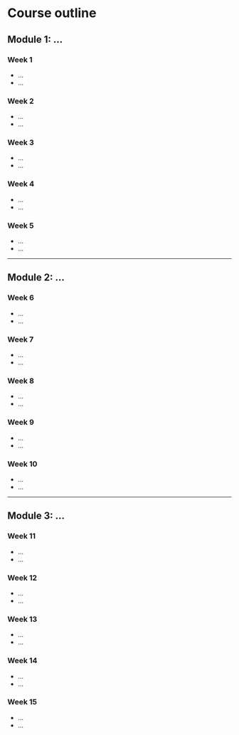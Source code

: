 # Course outline

## Module 1: …

### Week 1
- …
- …

### Week 2
- …
- …

### Week 3
- …
- …

### Week 4
- …
- …

### Week 5
- …
- …

---

## Module 2: …

### Week 6
- …
- …

### Week 7
- …
- …

### Week 8
- …
- …

### Week 9
- …
- …

### Week 10
- …
- …

---

## Module 3: …

### Week 11
- …
- …

### Week 12
- …
- …

### Week 13
- …
- …

### Week 14
- …
- …

### Week 15
- …
- …

